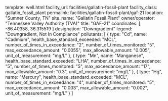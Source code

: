 template: well.html
facility_url: facilities/gallatin-fossil-plant
facility_class: gallatin_fossil_plant
permalink: facilities/gallatin-fossil-plant/gaf-21
location: "Sumner County, TN"
site_name: "Gallatin Fossil Plant"
owner/operator: "Tennessee Valley Authority (TVA)"
title: "GAF-21"
coordinates: [
  -86.40358,
  36.315519
]
designation: "Downgradient"
legend: "Downgradient, Not In Compliance"
pollutants: [
  {
  type: "Cd",
  name: "Cadmium",
  health_base_standard_exceeded: "MCL",
  number_of_times_in_exceedance: "2",
  number_of_times_monitored: "5",
  max_exceedance_amount: "0.0055",
  max_allowable_amount: "0.005",
  unit_of_measurement: "mg/L"
  },
  {
  type: "Mn",
  name: "Manganese",
  health_base_standard_exceeded: "LHA",
  number_of_times_in_exceedance: "5",
  number_of_times_monitored: "5",
  max_exceedance_amount: "17",
  max_allowable_amount: "0.3",
  unit_of_measurement: "mg/L"
  },
  {
  type: "Hg",
  name: "Mercury",
  health_base_standard_exceeded: "MCL",
  number_of_times_in_exceedance: "4",
  number_of_times_monitored: "5",
  max_exceedance_amount: "0.003",
  max_allowable_amount: "0.002",
  unit_of_measurement: "mg/L"
  }
]
